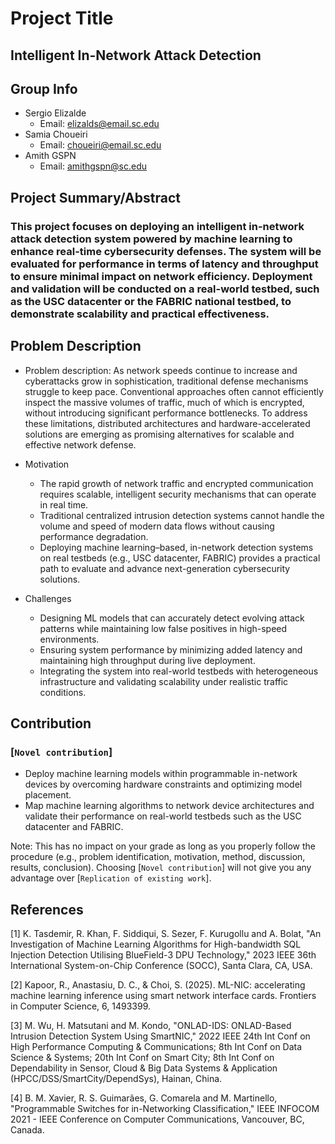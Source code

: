 # Project Title  
## Intelligent In-Network Attack Detection 

## Group Info  
- Sergio Elizalde  
  - Email: elizalds@email.sc.edu
- Samia Choueiri  
  - Email: choueiri@email.sc.edu 
- Amith GSPN  
  - Email: amithgspn@sc.edu 

## Project Summary/Abstract  
### This project focuses on deploying an intelligent in-network attack detection system powered by machine learning to enhance real-time cybersecurity defenses. The system will be evaluated for performance in terms of latency and throughput to ensure minimal impact on network efficiency. Deployment and validation will be conducted on a real-world testbed, such as the USC datacenter or the FABRIC national testbed, to demonstrate scalability and practical effectiveness. 

## Problem Description  
- Problem description: As network speeds continue to increase and cyberattacks grow in sophistication, traditional defense mechanisms struggle to keep pace. Conventional approaches often cannot efficiently inspect the massive volumes of traffic, much of which is encrypted, without introducing significant performance bottlenecks. To address these limitations, distributed architectures and hardware-accelerated solutions are emerging as promising alternatives for scalable and effective network defense.
  
- Motivation  
  - The rapid growth of network traffic and encrypted communication requires scalable, intelligent security mechanisms that can operate in real time.  
  - Traditional centralized intrusion detection systems cannot handle the volume and speed of modern data flows without causing performance degradation.  
  - Deploying machine learning–based, in-network detection systems on real testbeds (e.g., USC datacenter, FABRIC) provides a practical path to evaluate and advance next-generation cybersecurity solutions.  
- Challenges  
  - Designing ML models that can accurately detect evolving attack patterns while maintaining low false positives in high-speed environments.  
  - Ensuring system performance by minimizing added latency and maintaining high throughput during live deployment.  
  - Integrating the system into real-world testbeds with heterogeneous infrastructure and validating scalability under realistic traffic conditions. 
 
## Contribution  
### [`Novel contribution`]    
- Deploy machine learning models within programmable in-network devices by overcoming hardware constraints and optimizing model placement.
- Map machine learning algorithms to network device architectures and validate their performance on real-world testbeds such as the USC datacenter and FABRIC.

Note: This has no impact on your grade as long as you properly follow the procedure (e.g., problem identification, motivation, method, discussion, results, conclusion). Choosing [`Novel contribution`] will not give you any advantage over [`Replication of existing work`].  

## References  
[1] K. Tasdemir, R. Khan, F. Siddiqui, S. Sezer, F. Kurugollu and A. Bolat, "An Investigation of Machine Learning Algorithms for High-bandwidth SQL Injection Detection Utilising BlueField-3 DPU Technology," 2023 IEEE 36th International System-on-Chip Conference (SOCC), Santa Clara, CA, USA.

[2] Kapoor, R., Anastasiu, D. C., & Choi, S. (2025). ML-NIC: accelerating machine learning inference using smart network interface cards. Frontiers in Computer Science, 6, 1493399.

[3] M. Wu, H. Matsutani and M. Kondo, "ONLAD-IDS: ONLAD-Based Intrusion Detection System Using SmartNIC," 2022 IEEE 24th Int Conf on High Performance Computing & Communications; 8th Int Conf on Data Science & Systems; 20th Int Conf on Smart City; 8th Int Conf on Dependability in Sensor, Cloud & Big Data Systems & Application (HPCC/DSS/SmartCity/DependSys), Hainan, China.

[4] B. M. Xavier, R. S. Guimarães, G. Comarela and M. Martinello, "Programmable Switches for in-Networking Classification," IEEE INFOCOM 2021 - IEEE Conference on Computer Communications, Vancouver, BC, Canada.


